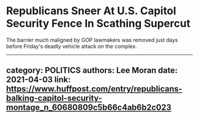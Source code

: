 # Republicans Sneer At U.S. Capitol Security Fence In Scathing Supercut

The barrier much maligned by GOP lawmakers was removed just days before Friday's deadly vehicle attack on the complex.

---
category: POLITICS
authors: Lee Moran
date: 2021-04-03
link: https://www.huffpost.com/entry/republicans-balking-capitol-security-montage_n_60680809c5b66c4ab6b2c023
---
